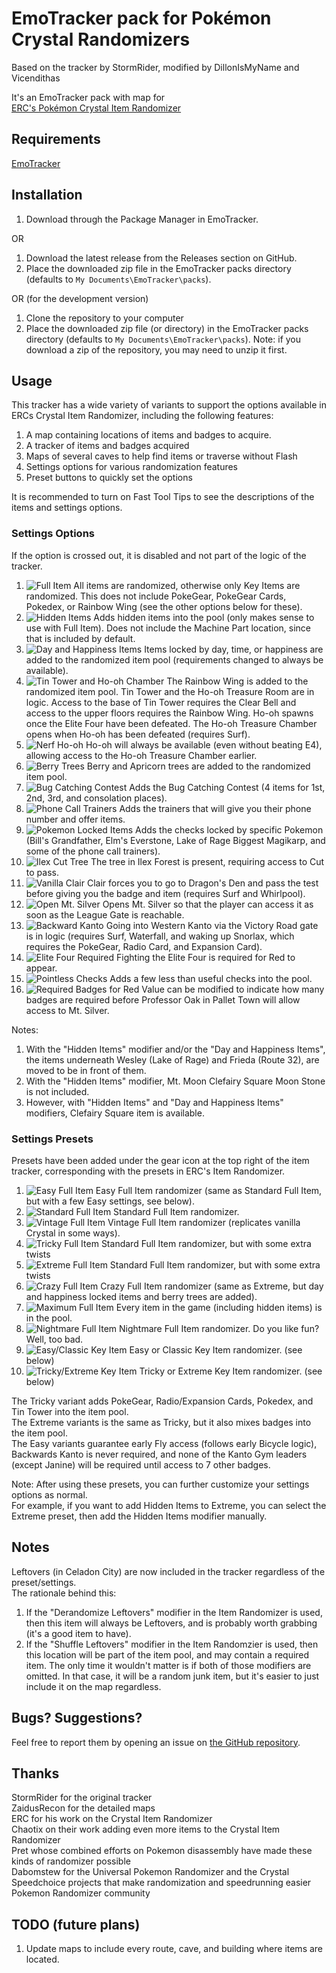 # EmoTracker pack for Pokémon Crystal Randomizers

Based on the tracker by StormRider, modified by DillonIsMyName and Vicendithas

It's an EmoTracker pack with map for\
[ERC's Pokémon Crystal Item Randomizer](https://github.com/erudnick-cohen/Pokemon-Crystal-Item-Randomizer)

## Requirements
[EmoTracker](https://emotracker.net/)

## Installation

1. Download through the Package Manager in EmoTracker.

OR

1. Download the latest release from the Releases section on GitHub.
2. Place the downloaded zip file in the EmoTracker packs directory (defaults to ``My Documents\EmoTracker\packs``).

OR (for the development version)

1. Clone the repository to your computer
2. Place the downloaded zip file (or directory) in the EmoTracker packs directory (defaults to ``My Documents\EmoTracker\packs``). Note: if you download a zip of the repository, you may need to unzip it first.

## Usage

This tracker has a wide variety of variants to support the options available in ERCs Crystal Item Randomizer, including the following features:

1. A map containing locations of items and badges to acquire.
2. A tracker of items and badges acquired
3. Maps of several caves to help find items or traverse without Flash
4. Settings options for various randomization features
5. Preset buttons to quickly set the options

It is recommended to turn on Fast Tool Tips to see the descriptions of the items and settings options.

### Settings Options

If the option is crossed out, it is disabled and not part of the logic of the tracker.

1. ![Full Item](images/other/full_item.png "Full Item") All items are randomized, otherwise only Key Items are randomized. This does not include PokeGear, PokeGear Cards, Pokedex, or Rainbow Wing (see the other options below for these).
2. ![Hidden Items](images/other/hidden_items.png "Hidden Items") Adds hidden items into the pool (only makes sense to use with Full Item). Does not include the Machine Part location, since that is included by default.
3. ![Day and Happiness Items](images/other/clock.png "Day and Happiness Items") Items locked by day, time, or happiness are added to the randomized item pool (requirements changed to always be available).
4. ![Tin Tower and Ho-oh Chamber](images/other/tin_tower.png "Tin Tower and Ho-oh Chamber") The Rainbow Wing is added to the randomized item pool. Tin Tower and the Ho-oh Treasure Room are in logic. Access to the base of Tin Tower requires the Clear Bell and access to the upper floors requires the Rainbow Wing. Ho-oh spawns once the Elite Four have been defeated. The Ho-oh Treasure Chamber opens when Ho-oh has been defeated (requires Surf).
5. ![Nerf Ho-oh](images/other/nerf_ho-oh.png "Nerf Ho-oh") Ho-oh will always be available (even without beating E4), allowing access to the Ho-oh Treasure Chamber earlier.
6. ![Berry Trees](images/other/berry_tree.png "Berry Trees") Berry and Apricorn trees are added to the randomized item pool.
7. ![Bug Catching Contest](images/other/bug_catching.png "Bug Catching Contest") Adds the Bug Catching Contest (4 items for 1st, 2nd, 3rd, and consolation places).
8. ![Phone Call Trainers](images/items/phone_card.png "Phone Call Trainers") Adds the trainers that will give you their phone number and offer items.
9. ![Pokemon Locked Items](images/other/eevee.png "Pokemon Locked Items") Adds the checks locked by specific Pokemon (Bill's Grandfather, Elm's Everstone, Lake of Rage Biggest Magikarp, and some of the phone call trainers).
10. ![Ilex Cut Tree](images/other/cut_tree.png "Ilex Cut Tree") The tree in Ilex Forest is present, requiring access to Cut to pass.
11. ![Vanilla Clair](images/other/vanilla_clair.png "Vanilla Clair") Clair forces you to go to Dragon's Den and pass the test before giving you the badge and item (requires Surf and Whirlpool).
12. ![Open Mt. Silver](images/other/mountain.png "Open Mt. Silver") Opens Mt. Silver so that the player can access it as soon as the League Gate is reachable.
13. ![Backward Kanto](images/other/backward_kanto.png "Backward Kanto") Going into Western Kanto via the Victory Road gate is in logic (requires Surf, Waterfall, and waking up Snorlax, which requires the PokeGear, Radio Card, and Expansion Card).
14. ![Elite Four Required](images/other/trophy.png "Elite Four Required") Fighting the Elite Four is required for Red to appear.
15. ![Pointless Checks](images/other/question_mark.png "Pointless Checks") Adds a few less than useful checks into the pool.
16. ![Required Badges for Red](images/badges/boulder_badge.png "Required Badges for Red") Value can be modified to indicate how many badges are required before Professor Oak in Pallet Town will allow access to Mt. Silver.

Notes:
1. With the "Hidden Items" modifier and/or the "Day and Happiness Items", the items underneath Wesley (Lake of Rage) and Frieda (Route 32), are moved to be in front of them.
2. With the "Hidden Items" modifier, Mt. Moon Clefairy Square Moon Stone is not included.
3. However, with "Hidden Items" and "Day and Happiness Items" modifiers, Clefairy Square item is available.

### Settings Presets

Presets have been added under the gear icon at the top right of the item tracker, corresponding with the presets in ERC's Item Randomizer.

1. ![Easy Full Item](images/presets/full_easy.png "Easy Full Item") Easy Full Item randomizer (same as Standard Full Item, but with a few Easy settings, see below).
2. ![Standard Full Item](images/presets/full_standard.png "Standard Full Item") Standard Full Item randomizer.
3. ![Vintage Full Item](images/presets/full_vintage.png "Vintage Full Item") Vintage Full Item randomizer (replicates vanilla Crystal in some ways).
4. ![Tricky Full Item](images/presets/full_tricky.png "Tricky Full Item") Standard Full Item randomizer, but with some extra twists
5. ![Extreme Full Item](images/presets/full_extreme.png "Extreme Full Item") Standard Full Item randomizer, but with some extra twists
6. ![Crazy Full Item](images/presets/full_crazy.png "Crazy Full Item") Crazy Full Item randomizer (same as Extreme, but day and happiness locked items and berry trees are added).
7. ![Maximum Full Item](images/presets/full_maximum.png "Maximum Full Item") Every item in the game (including hidden items) is in the pool.
8. ![Nightmare Full Item](images/presets/full_nightmare.png "Nightmare Full Item") Nightmare Full Item randomizer. Do you like fun? Well, too bad.
9. ![Easy/Classic Key Item](images/presets/key_easy_classic.png "Easy/Classic Key Item") Easy or Classic Key Item randomizer. (see below)
10. ![Tricky/Extreme Key Item](images/presets/key_tricky_extreme.png "Tricky/Extreme Key Item") Tricky or Extreme Key Item randomizer. (see below)

The Tricky variant adds PokeGear, Radio/Expansion Cards, Pokedex, and Tin Tower into the item pool.\
The Extreme variants is the same as Tricky, but it also mixes badges into the item pool.\
The Easy variants guarantee early Fly access (follows early Bicycle logic), Backwards Kanto is never required, and none of the Kanto Gym leaders (except Janine) will be required until access to 7 other badges.

Note: After using these presets, you can further customize your settings options as normal.\
For example, if you want to add Hidden Items to Extreme, you can select the Extreme preset, then add the Hidden Items modifier manually.

## Notes

Leftovers (in Celadon City) are now included in the tracker regardless of the preset/settings.\
The rationale behind this:
1. If the "Derandomize Leftovers" modifier in the Item Randomizer is used, then this item will always be Leftovers, and is probably worth grabbing (it's a good item to have).
2. If the "Shuffle Leftovers" modifier in the Item Randomzier is used, then this location will be part of the item pool, and may contain a required item.
The only time it wouldn't matter is if both of those modifiers are omitted. In that case, it will be a random junk item, but it's easier to just include it on the map regardless.

## Bugs? Suggestions?

Feel free to report them by opening an issue on
[the GitHub repository](https://github.com/Vicendithas/pokemon-crystal-randomizer-tracker).

## Thanks
StormRider for the original tracker\
ZaidusRecon for the detailed maps\
ERC for his work on the Crystal Item Randomizer\
Chaotix on their work adding even more items to the Crystal Item Randomizer\
Pret whose combined efforts on Pokemon disassembly have made these kinds of randomizer possible\
Dabomstew for the Universal Pokemon Randomizer and the Crystal Speedchoice projects that make randomization and speedrunning easier\
Pokemon Randomizer community

## TODO (future plans)

1. Update maps to include every route, cave, and building where items are located.
